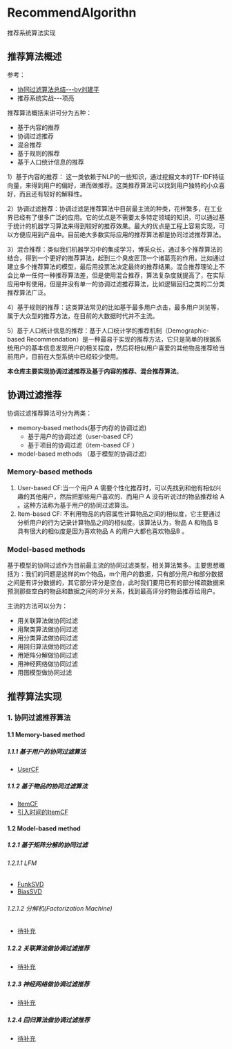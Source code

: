 # RecommendAlgorithn
推荐系统算法实现

## 推荐算法概述

参考：

- [协同过滤算法总结---by刘建平](https://www.cnblogs.com/pinard/p/6349233.html)
- 推荐系统实战---项亮

推荐算法概括来讲可分为五种：
 - 基于内容的推荐
 - 协调过滤推荐
 - 混合推荐
 - 基于规则的推荐
 - 基于人口统计信息的推荐

1）基于内容的推荐： 这一类依赖于NLP的一些知识，通过挖掘文本的TF-IDF特征向量，来得到用户的偏好，进而做推荐。这类推荐算法可以找到用户独特的小众喜好，而且还有较好的解释性。

2）协调过滤推荐：协调过滤是推荐算法中目前最主流的种类，花样繁多，在工业界已经有了很多广泛的应用。它的优点是不需要太多特定领域的知识，可以通过基于统计的机器学习算法来得到较好的推荐效果。最大的优点是工程上容易实现，可以方便应用到产品中。目前绝大多数实际应用的推荐算法都是协同过滤推荐算法。

3）混合推荐：类似我们机器学习中的集成学习，博采众长，通过多个推荐算法的结合，得到一个更好的推荐算法，起到三个臭皮匠顶一个诸葛亮的作用。比如通过建立多个推荐算法的模型，最后用投票法决定最终的推荐结果。混合推荐理论上不会比单一任何一种推荐算法差，但是使用混合推荐，算法复杂度就提高了，在实际应用中有使用，但是并没有单一的协调过滤推荐算法，比如逻辑回归之类的二分类推荐算法广泛。

4）基于规则的推荐：这类算法常见的比如基于最多用户点击，最多用户浏览等，属于大众型的推荐方法，在目前的大数据时代并不主流。

5）基于人口统计信息的推荐：基于人口统计学的推荐机制（Demographic-based Recommendation）是一种最易于实现的推荐方法，它只是简单的根据系统用户的基本信息发现用户的相关程度，然后将相似用户喜爱的其他物品推荐给当前用户，目前在大型系统中已经较少使用。

**本仓库主要实现协调过滤推荐及基于内容的推荐、混合推荐算法**。
## 协调过滤推荐

协调过滤推荐算法可分为两类：

- memory-based methods(基于内存的协调过滤)
    - 基于用户的协调过滤（user-based CF）
    - 基于项目的协调过滤（item-based CF ）
- model-based methods （基于模型的协调过滤）

### Memory-based methods

1. User-based CF:当一个用户 A 需要个性化推荐时，可以先找到和他有相似兴趣的其他用户，然后把那些用户喜欢的、而用户 A 没有听说过的物品推荐给 A 。这种方法称为基于用户的协同过滤算法。
2. Item-based CF:  不利用物品的内容属性计算物品之间的相似度，它主要通过分析用户的行为记录计算物品之间的相似度。该算法认为，物品 A 和物品 B 具有很大的相似度是因为喜欢物品 A 的用户大都也喜欢物品B 。

### Model-based methods
基于模型的协同过滤作为目前最主流的协同过滤类型，相关算法繁多。主要思想概括为：我们的问题是这样的m个物品，m个用户的数据，只有部分用户和部分数据之间是有评分数据的，其它部分评分是空白，此时我们要用已有的部分稀疏数据来预测那些空白的物品和数据之间的评分关系，找到最高评分的物品推荐给用户。

主流的方法可以分为：
 - 用关联算法做协同过滤
 - 用聚类算法做协同过滤
 - 用分类算法做协同过滤
 - 用回归算法做协同过滤
 - 用矩阵分解做协同过滤
 - 用神经网络做协同过滤
 - 用图模型做协同过滤

## 推荐算法实现

### 1. 协同过滤推荐算法

#### 1.1 Memory-based method

##### 1.1.1 基于用户的协同过滤算法
 - [UserCF](https://github.com/Losstie/RecommendAlgorithn/tree/master/UserCF)

##### 1.1.2 基于物品的协同过滤算法
 - [ItemCF](https://github.com/Losstie/RecommendAlgorithn/tree/master/ItemCF)
 - [引入时间的ItemCF](https://github.com/Losstie/RecommendAlgorithn/blob/master/UseContextInfo/ItemCF_introTime.py)

#### 1.2 Model-based method

##### 1.2.1 基于矩阵分解的协同过滤

###### 1.2.1.1 LFM

 - [FunkSVD](https://github.com/Losstie/RecommendAlgorithn/tree/master/FunkSVD)
 - [BiasSVD](https://github.com/Losstie/RecommendAlgorithn/tree/master/BiasSVD)

###### 1.2.1.2 分解机(Factorization Machine)

- [待补充](#)

##### 1.2.2 关联算法做协调过滤推荐

- [待补充](#)

##### 1.2.3 神经网络做协调过滤推荐

- [待补充](#)

##### 1.2.4 回归算法做协调过滤推荐

- [待补充](#)
